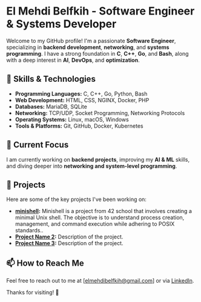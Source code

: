 # El Mehdi Belfkih - Software Engineer & Systems Developer

Welcome to my GitHub profile! I'm a passionate **Software Engineer**, specializing in **backend development**, **networking**, and **systems programming**. I have a strong foundation in **C**, **C++**, **Go**, and **Bash**, along with a deep interest in **AI**, **DevOps**, and **optimization**.

## 🔧 Skills & Technologies
- **Programming Languages:** C, C++, Go, Python, Bash
- **Web Development:** HTML, CSS, NGINX, Docker, PHP
- **Databases:** MariaDB, SQLite
- **Networking:** TCP/UDP, Socket Programming, Networking Protocols
- **Operating Systems:** Linux, macOS, Windows
- **Tools & Platforms:** Git, GitHub, Docker, Kubernetes

## 🌱 Current Focus
I am currently working on **backend projects**, improving my **AI & ML** skills, and diving deeper into **networking and system-level programming**.

## 📂 Projects
Here are some of the key projects I've been working on:

- **[minishell](https://github.com/elmehdibelfkih/minishell/tree/main):** Minishell is a project from 42 school that involves creating a minimal Unix shell. The objective is to understand process creation, management, and command execution while adhering to POSIX standards..
- **[Project Name 2](link-to-project):** Description of the project.
- **[Project Name 3](link-to-project):** Description of the project.

## 📫 How to Reach Me
Feel free to reach out to me at [elmehdibelfkih@gmail.com] or via [LinkedIn](https://www.linkedin.com/in/elmehdibelfkih/).

Thanks for visiting! 🌟
